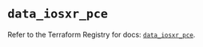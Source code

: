 # `data_iosxr_pce`

Refer to the Terraform Registry for docs: [`data_iosxr_pce`](https://registry.terraform.io/providers/ciscodevnet/iosxr/0.6.0/docs/data-sources/pce).
